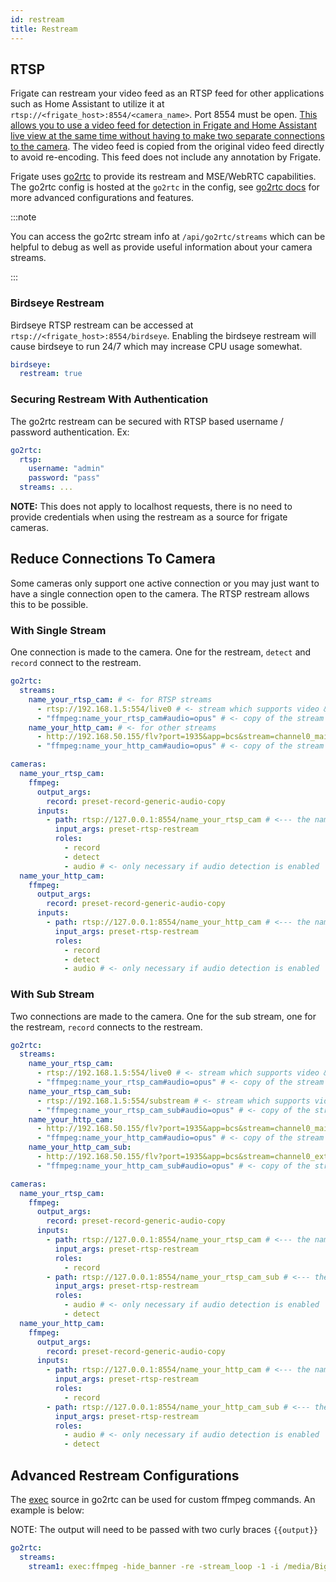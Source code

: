 ```yaml
---
id: restream
title: Restream
---
```


## RTSP

Frigate can restream your video feed as an RTSP feed for other applications such as Home Assistant to utilize it at `rtsp://<frigate_host>:8554/<camera_name>`. Port 8554 must be open. [This allows you to use a video feed for detection in Frigate and Home Assistant live view at the same time without having to make two separate connections to the camera](#reduce-connections-to-camera). The video feed is copied from the original video feed directly to avoid re-encoding. This feed does not include any annotation by Frigate.

Frigate uses [go2rtc](https://github.com/AlexxIT/go2rtc/tree/v1.9.4) to provide its restream and MSE/WebRTC capabilities. The go2rtc config is hosted at the `go2rtc` in the config, see [go2rtc docs](https://github.com/AlexxIT/go2rtc/tree/v1.9.4#configuration) for more advanced configurations and features.

:::note

You can access the go2rtc stream info at `/api/go2rtc/streams` which can be helpful to debug as well as provide useful information about your camera streams.

:::

### Birdseye Restream

Birdseye RTSP restream can be accessed at `rtsp://<frigate_host>:8554/birdseye`. Enabling the birdseye restream will cause birdseye to run 24/7 which may increase CPU usage somewhat.

```yaml
birdseye:
  restream: true
```

### Securing Restream With Authentication

The go2rtc restream can be secured with RTSP based username / password authentication. Ex:

```yaml
go2rtc:
  rtsp:
    username: "admin"
    password: "pass"
  streams: ...
```

**NOTE:** This does not apply to localhost requests, there is no need to provide credentials when using the restream as a source for frigate cameras.

## Reduce Connections To Camera

Some cameras only support one active connection or you may just want to have a single connection open to the camera. The RTSP restream allows this to be possible.

### With Single Stream

One connection is made to the camera. One for the restream, `detect` and `record` connect to the restream.

```yaml
go2rtc:
  streams:
    name_your_rtsp_cam: # <- for RTSP streams
      - rtsp://192.168.1.5:554/live0 # <- stream which supports video & aac audio
      - "ffmpeg:name_your_rtsp_cam#audio=opus" # <- copy of the stream which transcodes audio to the missing codec (usually will be opus)
    name_your_http_cam: # <- for other streams
      - http://192.168.50.155/flv?port=1935&app=bcs&stream=channel0_main.bcs&user=user&password=password # <- stream which supports video & aac audio
      - "ffmpeg:name_your_http_cam#audio=opus" # <- copy of the stream which transcodes audio to the missing codec (usually will be opus)

cameras:
  name_your_rtsp_cam:
    ffmpeg:
      output_args:
        record: preset-record-generic-audio-copy
      inputs:
        - path: rtsp://127.0.0.1:8554/name_your_rtsp_cam # <--- the name here must match the name of the camera in restream
          input_args: preset-rtsp-restream
          roles:
            - record
            - detect
            - audio # <- only necessary if audio detection is enabled
  name_your_http_cam:
    ffmpeg:
      output_args:
        record: preset-record-generic-audio-copy
      inputs:
        - path: rtsp://127.0.0.1:8554/name_your_http_cam # <--- the name here must match the name of the camera in restream
          input_args: preset-rtsp-restream
          roles:
            - record
            - detect
            - audio # <- only necessary if audio detection is enabled
```

### With Sub Stream

Two connections are made to the camera. One for the sub stream, one for the restream, `record` connects to the restream.

```yaml
go2rtc:
  streams:
    name_your_rtsp_cam:
      - rtsp://192.168.1.5:554/live0 # <- stream which supports video & aac audio. This is only supported for rtsp streams, http must use ffmpeg
      - "ffmpeg:name_your_rtsp_cam#audio=opus" # <- copy of the stream which transcodes audio to opus
    name_your_rtsp_cam_sub:
      - rtsp://192.168.1.5:554/substream # <- stream which supports video & aac audio. This is only supported for rtsp streams, http must use ffmpeg
      - "ffmpeg:name_your_rtsp_cam_sub#audio=opus" # <- copy of the stream which transcodes audio to opus
    name_your_http_cam:
      - http://192.168.50.155/flv?port=1935&app=bcs&stream=channel0_main.bcs&user=user&password=password # <- stream which supports video & aac audio. This is only supported for rtsp streams, http must use ffmpeg
      - "ffmpeg:name_your_http_cam#audio=opus" # <- copy of the stream which transcodes audio to opus
    name_your_http_cam_sub:
      - http://192.168.50.155/flv?port=1935&app=bcs&stream=channel0_ext.bcs&user=user&password=password # <- stream which supports video & aac audio. This is only supported for rtsp streams, http must use ffmpeg
      - "ffmpeg:name_your_http_cam_sub#audio=opus" # <- copy of the stream which transcodes audio to opus

cameras:
  name_your_rtsp_cam:
    ffmpeg:
      output_args:
        record: preset-record-generic-audio-copy
      inputs:
        - path: rtsp://127.0.0.1:8554/name_your_rtsp_cam # <--- the name here must match the name of the camera in restream
          input_args: preset-rtsp-restream
          roles:
            - record
        - path: rtsp://127.0.0.1:8554/name_your_rtsp_cam_sub # <--- the name here must match the name of the camera_sub in restream
          input_args: preset-rtsp-restream
          roles:
            - audio # <- only necessary if audio detection is enabled
            - detect
  name_your_http_cam:
    ffmpeg:
      output_args:
        record: preset-record-generic-audio-copy
      inputs:
        - path: rtsp://127.0.0.1:8554/name_your_http_cam # <--- the name here must match the name of the camera in restream
          input_args: preset-rtsp-restream
          roles:
            - record
        - path: rtsp://127.0.0.1:8554/name_your_http_cam_sub # <--- the name here must match the name of the camera_sub in restream
          input_args: preset-rtsp-restream
          roles:
            - audio # <- only necessary if audio detection is enabled
            - detect
```

## Advanced Restream Configurations

The [exec](https://github.com/AlexxIT/go2rtc/tree/v1.9.4#source-exec) source in go2rtc can be used for custom ffmpeg commands. An example is below:

NOTE: The output will need to be passed with two curly braces `{{output}}`

```yaml
go2rtc:
  streams:
    stream1: exec:ffmpeg -hide_banner -re -stream_loop -1 -i /media/BigBuckBunny.mp4 -c copy -rtsp_transport tcp -f rtsp {{output}}
```
